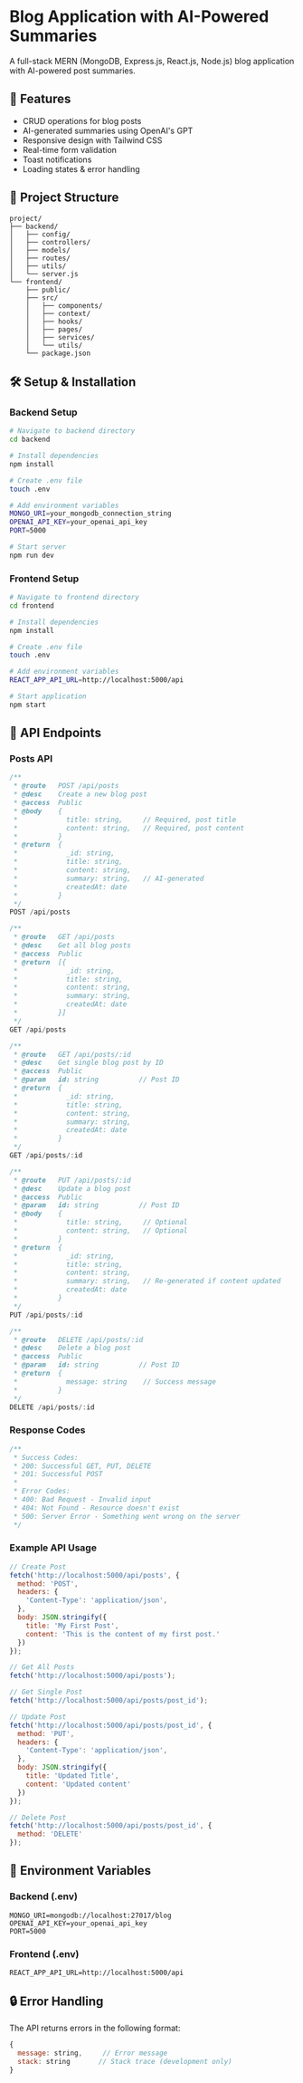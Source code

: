 # Blog Application with AI-Powered Summaries

A full-stack MERN (MongoDB, Express.js, React.js, Node.js) blog application with AI-powered post summaries.

## 🚀 Features

- CRUD operations for blog posts
- AI-generated summaries using OpenAI's GPT
- Responsive design with Tailwind CSS
- Real-time form validation
- Toast notifications
- Loading states & error handling

## 📁 Project Structure

```
project/
├── backend/
│   ├── config/
│   ├── controllers/
│   ├── models/
│   ├── routes/
│   ├── utils/
│   └── server.js
└── frontend/
    ├── public/
    ├── src/
    │   ├── components/
    │   ├── context/
    │   ├── hooks/
    │   ├── pages/
    │   ├── services/
    │   └── utils/
    └── package.json
```

## 🛠 Setup & Installation

### Backend Setup

```bash
# Navigate to backend directory
cd backend

# Install dependencies
npm install

# Create .env file
touch .env

# Add environment variables
MONGO_URI=your_mongodb_connection_string
OPENAI_API_KEY=your_openai_api_key
PORT=5000

# Start server
npm run dev
```

### Frontend Setup

```bash
# Navigate to frontend directory
cd frontend

# Install dependencies
npm install

# Create .env file
touch .env

# Add environment variables
REACT_APP_API_URL=http://localhost:5000/api

# Start application
npm start
```

## 🔌 API Endpoints

### Posts API

```javascript
/**
 * @route   POST /api/posts
 * @desc    Create a new blog post
 * @access  Public
 * @body    {
 *            title: string,     // Required, post title
 *            content: string,   // Required, post content
 *          }
 * @return  {
 *            _id: string,
 *            title: string,
 *            content: string,
 *            summary: string,   // AI-generated
 *            createdAt: date
 *          }
 */
POST /api/posts

/**
 * @route   GET /api/posts
 * @desc    Get all blog posts
 * @access  Public
 * @return  [{
 *            _id: string,
 *            title: string,
 *            content: string,
 *            summary: string,
 *            createdAt: date
 *          }]
 */
GET /api/posts

/**
 * @route   GET /api/posts/:id
 * @desc    Get single blog post by ID
 * @access  Public
 * @param   id: string          // Post ID
 * @return  {
 *            _id: string,
 *            title: string,
 *            content: string,
 *            summary: string,
 *            createdAt: date
 *          }
 */
GET /api/posts/:id

/**
 * @route   PUT /api/posts/:id
 * @desc    Update a blog post
 * @access  Public
 * @param   id: string          // Post ID
 * @body    {
 *            title: string,     // Optional
 *            content: string,   // Optional
 *          }
 * @return  {
 *            _id: string,
 *            title: string,
 *            content: string,
 *            summary: string,   // Re-generated if content updated
 *            createdAt: date
 *          }
 */
PUT /api/posts/:id

/**
 * @route   DELETE /api/posts/:id
 * @desc    Delete a blog post
 * @access  Public
 * @param   id: string          // Post ID
 * @return  {
 *            message: string    // Success message
 *          }
 */
DELETE /api/posts/:id
```

### Response Codes

```javascript
/**
 * Success Codes:
 * 200: Successful GET, PUT, DELETE
 * 201: Successful POST
 *
 * Error Codes:
 * 400: Bad Request - Invalid input
 * 404: Not Found - Resource doesn't exist
 * 500: Server Error - Something went wrong on the server
 */
```

### Example API Usage

```javascript
// Create Post
fetch('http://localhost:5000/api/posts', {
  method: 'POST',
  headers: {
    'Content-Type': 'application/json',
  },
  body: JSON.stringify({
    title: 'My First Post',
    content: 'This is the content of my first post.'
  })
});

// Get All Posts
fetch('http://localhost:5000/api/posts');

// Get Single Post
fetch('http://localhost:5000/api/posts/post_id');

// Update Post
fetch('http://localhost:5000/api/posts/post_id', {
  method: 'PUT',
  headers: {
    'Content-Type': 'application/json',
  },
  body: JSON.stringify({
    title: 'Updated Title',
    content: 'Updated content'
  })
});

// Delete Post
fetch('http://localhost:5000/api/posts/post_id', {
  method: 'DELETE'
});
```

## 📝 Environment Variables

### Backend (.env)
```
MONGO_URI=mongodb://localhost:27017/blog
OPENAI_API_KEY=your_openai_api_key
PORT=5000
```

### Frontend (.env)
```
REACT_APP_API_URL=http://localhost:5000/api
```

## 🔒 Error Handling

The API returns errors in the following format:

```javascript
{
  message: string,     // Error message
  stack: string       // Stack trace (development only)
}
```
